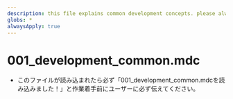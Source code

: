 ```yaml
---
description: this file explains common development concepts. please always refer to this file.
globs: *
alwaysApply: true
---
```


# 001_development_common.mdc
- このファイルが読み込まれたら必ず「001_development_common.mdcを読み込みました！」と作業着手前にユーザーに必ず伝えてください。
